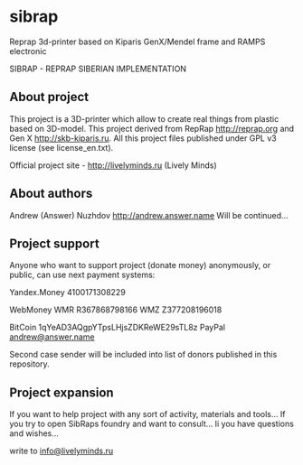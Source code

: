 sibrap
======

Reprap 3d-printer based on Kiparis GenX/Mendel frame and RAMPS electronic

SIBRAP - REPRAP SIBERIAN IMPLEMENTATION

About project
-------------

This project is a 3D-printer which allow to create real things
from plastic based on 3D-model. This project derived from RepRap
http://reprap.org and Gen X http://skb-kiparis.ru.
All this project files published under GPL v3 license
(see license_en.txt).

Official project site - http://livelyminds.ru (Lively Minds)

About authors
-------------

Andrew (Answer) Nuzhdov http://andrew.answer.name
Will be continued...

Project support
---------------

Anyone who want to support project (donate money) anonymously, or public,
can use next payment systems:

Yandex.Money 4100171308229

WebMoney WMR R367868798166
         WMZ Z377208196018

BitCoin  1qYeAD3AQgpYTpsLHjsZDKReWE29sTL8z
PayPal   andrew@answer.name

Second case sender will be included into list of donors
published in this repository.

Project expansion
-----------------

If you want to help project with any sort of activity, materials and tools...
If you try to open SibRaps foundry and want to consult...
Ii you have questions and wishes...

write to info@livelyminds.ru
